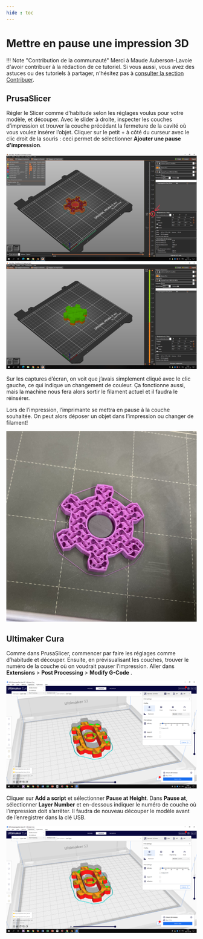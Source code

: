 ```yaml
---
hide : toc
---
```


# Mettre en pause une impression 3D

!!! Note "Contribution de la communauté"
    Merci à Maude Auberson-Lavoie d'avoir contribuer à la rédaction de ce tutoriel. Si vous aussi, vous avez des astuces ou des tutoriels à partager, n'hésitez pas à [consulter la section Contribuer](../contribuer.md).

## PrusaSlicer

Régler le Slicer comme d’habitude selon les réglages voulus pour votre modèle, et découper. Avec le slider à droite, inspecter les couches d’impression et trouver la couche précédant la fermeture de la cavité où vous voulez insérer l’objet. Cliquer sur le petit + à côté du curseur avec le clic droit de la souris : ceci permet de sélectionner **Ajouter une pause d’impression**.

![](../images/prusa-pause-3.jpeg)
![](../images/prusa-pause-2.png)

Sur les captures d’écran, on voit que j’avais simplement cliqué avec le clic gauche, ce qui indique un changement de couleur. Ça fonctionne aussi, mais la machine nous fera alors sortir le filament actuel et il faudra le réinsérer.

Lors de l’impression, l’imprimante se mettra en pause à la couche souhaitée. On peut alors déposer un objet dans l’impression ou changer de filament! 

![](../images/prusa-pause-1.jpeg)

## Ultimaker Cura

Comme dans PrusaSlicer, commencer par faire les réglages comme d’habitude et découper. Ensuite, en prévisualisant les couches, trouver le numéro de la couche où on voudrait pauser l’impression. Aller dans **Extensions** > **Post Processing** > **Modify G-Code** . 

![](../images/ultimaker-pause-1.png)

Cliquer sur **Add a script** et sélectionner **Pause at Height**. Dans **Pause at**, sélectionner **Layer Number** et en-dessous indiquer le numéro de couche où l’impression doit s’arrêter. Il faudra de nouveau découper le modèle avant de l’enregistrer dans la clé USB.

![](../images/ultimaker-pause-1.png)

